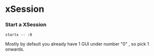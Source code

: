 
# xSession

### Start a XSession
```
startx -- :0 
```
Mostly by default you already have 1 GUI under number "0" , so pick 1 onwards.
